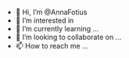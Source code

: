 - 👋 Hi, I’m @AnnaFotius
- 👀 I’m interested in  
- 🌱 I’m currently learning ...
- 💞️ I’m looking to collaborate on ...
- 📫 How to reach me ...

<!---
AnnaFotius/AnnaFotius is a ✨ special ✨ repository because its `README.md` (this file) appears on your GitHub profile.
You can click the Preview link to take a look at your changes.
--->
